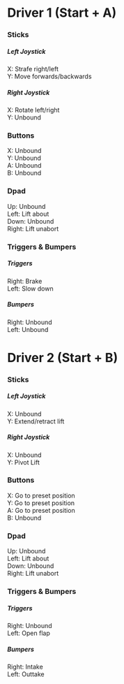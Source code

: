 # Driver 1 (Start + A)

### Sticks
##### Left Joystick
X: Strafe right/left\
Y: Move forwards/backwards
##### Right Joystick
X: Rotate left/right\
Y: Unbound

### Buttons
X: Unbound\
Y: Unbound\
A: Unbound\
B: Unbound

### Dpad
Up: Unbound\
Left: Lift about\
Down: Unbound\
Right: Lift unabort

### Triggers & Bumpers
##### Triggers
Right: Brake\
Left: Slow down
##### Bumpers
Right: Unbound\
Left: Unbound


# Driver 2 (Start + B)

### Sticks
##### Left Joystick
X: Unbound\
Y: Extend/retract lift
##### Right Joystick
X: Unbound\
Y: Pivot Lift

### Buttons
X: Go to preset position\
Y: Go to preset position\
A: Go to preset position\
B: Unbound

### Dpad
Up: Unbound\
Left: Lift about\
Down: Unbound\
Right: Lift unabort

### Triggers & Bumpers
##### Triggers
Right: Unbound\
Left: Open flap
##### Bumpers
Right: Intake\
Left: Outtake